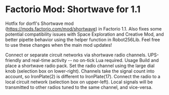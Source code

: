 # Factorio Mod: Shortwave for 1.1

Hotfix for dorfl's Shortwave mod (https://mods.factorio.com/mod/shortwave) in Factorio 1.1. Also fixes some potential compatibility issues with Space Exploration and Creative Mod, and better pipette behavior using the helper function in Robot256Lib. Feel free to use these changes when the main mod updates!

Connect or separate circuit networks via shortwave radio channels.
UPS-friendly and real-time activity -- no on-tick Lua required.
Usage
Build and place a shortwave radio pack.
Set the radio channel using the large dial knob (selection box on lower-right). Channels take the signal count into account, so IronPlate(2) is different to IronPlate(17).
Connect the radio to a local circuit network (selection box on upper-left). Local signals will be transmitted to other radios tuned to the same channel, and vice-versa.